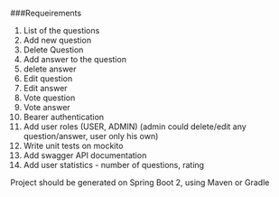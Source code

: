 ###Requeirements
1. List of the questions
2. Add new question
3. Delete Question
4. Add answer to the question
5. delete answer
6. Edit question
7. Edit answer
8. Vote question
9. Vote answer
10. Bearer authentication 
11. Add user roles (USER, ADMIN) (admin could delete/edit any question/answer, user only his own)
12. Write unit tests on mockito
13. Add swagger API documentation
14. Add user statistics - number of questions, rating

Project should be generated on Spring Boot 2, using Maven or Gradle

